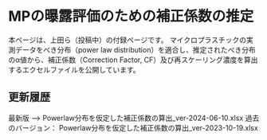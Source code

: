 # MPの曝露評価のための補正係数の推定
本ページは、上田ら（投稿中）の付録ページです。
マイクロプラスチックの実測データをべき分布（power law distribution）を適合し、推定されたべき分布のα値から、補正係数（Correction Factor, CF）及び再スケーリング濃度を算出するエクセルファイルを公開しています。

## 更新履歴
最新版 --> Powerlaw分布を仮定した補正係数の算出_ver-2024-06-10.xlsx
過去のバージョン：
Powerlaw分布を仮定した補正係数の算出_ver-2023-10-19.xlsx

